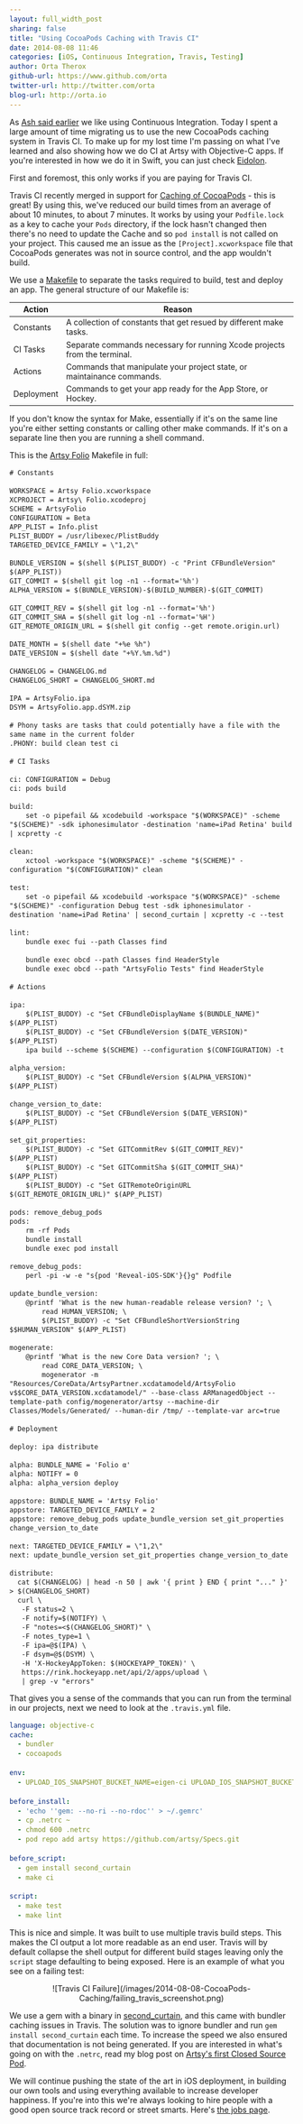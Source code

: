 ```yaml
---
layout: full_width_post
sharing: false
title: "Using CocoaPods Caching with Travis CI"
date: 2014-08-08 11:46
categories: [iOS, Continuous Integration, Travis, Testing]
author: Orta Therox
github-url: https://www.github.com/orta
twitter-url: http://twitter.com/orta
blog-url: http://orta.io
---
```


As [Ash said earlier](http://artsy.github.io/blog/2014/08/07/taking-a-snapshot-with-second-curtain/) we like using Continuous Integration. Today I spent a large amount of time migrating us to use the new CocoaPods caching system in Travis CI. To make up for my lost time I'm passing on what I've learned and also showing how we do CI at Artsy with Objective-C apps. If you're interested in how we do it in Swift, you can just check [Eidolon](https://github.com/artsy/eidolon).

<!-- more -->

First and foremost, this only works if you are paying for Travis CI.

Travis CI recently merged in support for [Caching of CocoaPods](http://docs.travis-ci.com/user/caching/) - this is great! By using this, we've reduced our build times from an average of about 10 minutes, to about 7 minutes. It works by using your `Podfile.lock` as a key to cache your `Pods` directory, if the lock hasn't changed then there's no need to update the Cache and so `pod install` is not called on your project. This caused me an issue as the `[Project].xcworkspace` file that CocoaPods generates was not in source control, and the app wouldn't build.

We use a [Makefile](https://github.com/artsy/eidolon/blob/master/Makefile) to separate the tasks required to build, test and deploy an app. The general structure of our Makefile is:

| Action        | Reason |
| ------------- | ------ |
| Constants | A collection of constants that get resued by different make tasks. |
| CI Tasks | Separate commands necessary for running Xcode projects from the terminal. |
| Actions | Commands that manipulate your project state, or maintainance commands. |
| Deployment | Commands to get your app ready for the App Store, or Hockey. |

If you don't know the syntax for Make, essentially if it's on the same line you're either setting constants or calling other make commands. If it's on a separate line then you are running a shell command.

This is the [Artsy Folio](http://orta.io/#folio-header-unit) Makefile in full:

```
# Constants

WORKSPACE = Artsy Folio.xcworkspace
XCPROJECT = Artsy\ Folio.xcodeproj
SCHEME = ArtsyFolio
CONFIGURATION = Beta
APP_PLIST = Info.plist
PLIST_BUDDY = /usr/libexec/PlistBuddy
TARGETED_DEVICE_FAMILY = \"1,2\"

BUNDLE_VERSION = $(shell $(PLIST_BUDDY) -c "Print CFBundleVersion" $(APP_PLIST))
GIT_COMMIT = $(shell git log -n1 --format='%h')
ALPHA_VERSION = $(BUNDLE_VERSION)-$(BUILD_NUMBER)-$(GIT_COMMIT)

GIT_COMMIT_REV = $(shell git log -n1 --format='%h')
GIT_COMMIT_SHA = $(shell git log -n1 --format='%H')
GIT_REMOTE_ORIGIN_URL = $(shell git config --get remote.origin.url)

DATE_MONTH = $(shell date "+%e %h")
DATE_VERSION = $(shell date "+%Y.%m.%d")

CHANGELOG = CHANGELOG.md
CHANGELOG_SHORT = CHANGELOG_SHORT.md

IPA = ArtsyFolio.ipa
DSYM = ArtsyFolio.app.dSYM.zip

# Phony tasks are tasks that could potentially have a file with the same name in the current folder
.PHONY: build clean test ci

# CI Tasks

ci: CONFIGURATION = Debug
ci: pods build

build:
	set -o pipefail && xcodebuild -workspace "$(WORKSPACE)" -scheme "$(SCHEME)" -sdk iphonesimulator -destination 'name=iPad Retina' build | xcpretty -c

clean:
	xctool -workspace "$(WORKSPACE)" -scheme "$(SCHEME)" -configuration "$(CONFIGURATION)" clean

test:
	set -o pipefail && xcodebuild -workspace "$(WORKSPACE)" -scheme "$(SCHEME)" -configuration Debug test -sdk iphonesimulator -destination 'name=iPad Retina' | second_curtain | xcpretty -c --test

lint:
	bundle exec fui --path Classes find

	bundle exec obcd --path Classes find HeaderStyle
	bundle exec obcd --path "ArtsyFolio Tests" find HeaderStyle

# Actions

ipa:
	$(PLIST_BUDDY) -c "Set CFBundleDisplayName $(BUNDLE_NAME)" $(APP_PLIST)
	$(PLIST_BUDDY) -c "Set CFBundleVersion $(DATE_VERSION)" $(APP_PLIST)
	ipa build --scheme $(SCHEME) --configuration $(CONFIGURATION) -t

alpha_version:
	$(PLIST_BUDDY) -c "Set CFBundleVersion $(ALPHA_VERSION)" $(APP_PLIST)

change_version_to_date:
	$(PLIST_BUDDY) -c "Set CFBundleVersion $(DATE_VERSION)" $(APP_PLIST)

set_git_properties:
	$(PLIST_BUDDY) -c "Set GITCommitRev $(GIT_COMMIT_REV)" $(APP_PLIST)
	$(PLIST_BUDDY) -c "Set GITCommitSha $(GIT_COMMIT_SHA)" $(APP_PLIST)
	$(PLIST_BUDDY) -c "Set GITRemoteOriginURL $(GIT_REMOTE_ORIGIN_URL)" $(APP_PLIST)

pods: remove_debug_pods
pods:
	rm -rf Pods
	bundle install
	bundle exec pod install

remove_debug_pods:
	perl -pi -w -e "s{pod 'Reveal-iOS-SDK'}{}g" Podfile

update_bundle_version:
	@printf 'What is the new human-readable release version? '; \
		read HUMAN_VERSION; \
		$(PLIST_BUDDY) -c "Set CFBundleShortVersionString $$HUMAN_VERSION" $(APP_PLIST)

mogenerate:
	@printf 'What is the new Core Data version? '; \
		read CORE_DATA_VERSION; \
		mogenerator -m "Resources/CoreData/ArtsyPartner.xcdatamodeld/ArtsyFolio v$$CORE_DATA_VERSION.xcdatamodel/" --base-class ARManagedObject --template-path config/mogenerator/artsy --machine-dir Classes/Models/Generated/ --human-dir /tmp/ --template-var arc=true

# Deployment

deploy: ipa distribute

alpha: BUNDLE_NAME = 'Folio α'
alpha: NOTIFY = 0
alpha: alpha_version deploy

appstore: BUNDLE_NAME = 'Artsy Folio'
appstore: TARGETED_DEVICE_FAMILY = 2
appstore: remove_debug_pods update_bundle_version set_git_properties change_version_to_date

next: TARGETED_DEVICE_FAMILY = \"1,2\"
next: update_bundle_version set_git_properties change_version_to_date

distribute:
  cat $(CHANGELOG) | head -n 50 | awk '{ print } END { print "..." }' > $(CHANGELOG_SHORT)
  curl \
   -F status=2 \
   -F notify=$(NOTIFY) \
   -F "notes=<$(CHANGELOG_SHORT)" \
   -F notes_type=1 \
   -F ipa=@$(IPA) \
   -F dsym=@$(DSYM) \
   -H 'X-HockeyAppToken: $(HOCKEYAPP_TOKEN)' \
   https://rink.hockeyapp.net/api/2/apps/upload \
   | grep -v "errors"

```

That gives you a sense of the commands that you can run from the terminal in our projects, next we need to look at the `.travis.yml` file.

```yaml
language: objective-c
cache:
  - bundler
  - cocoapods

env:
  - UPLOAD_IOS_SNAPSHOT_BUCKET_NAME=eigen-ci UPLOAD_IOS_SNAPSHOT_BUCKET_PR...

before_install:
  - 'echo ''gem: --no-ri --no-rdoc'' > ~/.gemrc'
  - cp .netrc ~
  - chmod 600 .netrc
  - pod repo add artsy https://github.com/artsy/Specs.git

before_script:
  - gem install second_curtain
  - make ci

script:
  - make test
  - make lint

```

This is nice and simple. It was built to use multiple travis build steps. This makes the CI output a lot more readable as an end user. Travis will by default collapse the shell output for different build stages leaving only the `script` stage defaulting to being exposed. Here is an example of what you see on a failing test:

<center>
![Travis CI Failure](/images/2014-08-08-CocoaPods-Caching/failing_travis_screenshot.png)
</center>

We use a gem with a binary in [second_curtain](https://github.com/AshFurrow/second_curtain/), and this came with bundler caching issues in Travis. The solution was to ignore bundler and run `gem install second_curtain` each time. To increase the speed we also ensured that documentation is not being generated. If you are interested in what's going on with the `.netrc`, read my blog post on [Artsy's first Closed Source Pod](http://artsy.github.io/blog/2014/06/20/artsys-first-closed-source-pod/).

We will continue pushing the state of the art in iOS deployment, in building our own tools and using everything available to increase developer happiness. If you're into this we're always looking to hire people with a good open source track record or street smarts. Here's [the jobs page](https://artsy.net/job/mobile-engineer).
